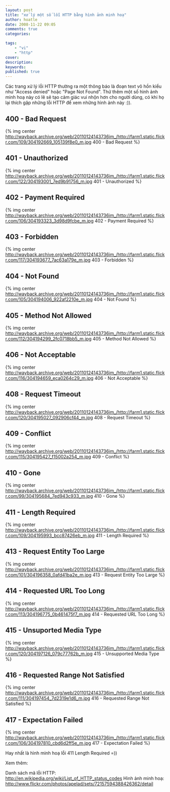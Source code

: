 ```yaml
---
layout: post
title: "xử lý một số lỗi HTTP bằng hình ảnh minh hoạ"
author: hoatle
date: 2008-11-22 09:05
comments: true
categories:

tags:
    - "vi"
    - "http"
cover:
description:
keywords:
published: true
---
```


Các trang xử lý lỗi HTTP thường ra một thông báo là đoạn text vô hồn kiểu như "Access denied" hoặc "Page Not Found". Thử thêm một số hình ảnh minh hoạ này có lẽ sẽ tạo cảm giác vui nhộn hơn cho người dùng, có khi họ lại thích gặp những lỗi HTTP để xem những hình ảnh này :)).

<!-- more -->

400 - Bad Request
-----------------

{% img center http://wayback.archive.org/web/20110124143736im_/http://farm1.static.flickr.com/109/304192669_105139f8e0_m.jpg 400 - Bad Request %}

401 - Unauthorized
------------------

{% img center http://wayback.archive.org/web/20110124143736im_/http://farm1.static.flickr.com/122/304193001_7ed9b91756_m.jpg  401 - Unauthorized %}


402 - Payment Required
----------------------

{% img center http://wayback.archive.org/web/20110124143736im_/http://farm1.static.flickr.com/106/304193323_3d98d9fcbe_m.jpg 402 - Payment Required %}

403 - Forbidden
---------------

{% img center http://wayback.archive.org/web/20110124143736im_/http://farm1.static.flickr.com/117/304193677_7ac63a179e_m.jpg 403 - Forbidden %}


404 - Not Found
---------------

{% img center http://wayback.archive.org/web/20110124143736im_/http://farm1.static.flickr.com/105/304194006_922af2210e_m.jpg 404 - Not Found %}

405 - Method Not Allowed
------------------------

{% img center http://wayback.archive.org/web/20110124143736im_/http://farm1.static.flickr.com/112/304194299_2fc0718bb5_m.jpg 405 - Method Not Allowed %}

406 - Not Acceptable
--------------------

{% img center http://wayback.archive.org/web/20110124143736im_/http://farm1.static.flickr.com/116/304194659_eca0264c29_m.jpg 406 - Not Acceptable %}

408 - Request Timeout
---------------------

{% img center http://wayback.archive.org/web/20110124143736im_/http://farm1.static.flickr.com/120/304195027_092906cf44_m.jpg 408 - Request Timeout %}

409 - Conflict
--------------

{% img center http://wayback.archive.org/web/20110124143736im_/http://farm1.static.flickr.com/115/304195427_f15002a254_m.jpg 409 - Conflict %}

410 - Gone
----------

{% img center http://wayback.archive.org/web/20110124143736im_/http://farm1.static.flickr.com/99/304195684_7ed943c933_m.jpg 410 - Gone %}

411 - Length Required
---------------------

{% img center http://wayback.archive.org/web/20110124143736im_/http://farm1.static.flickr.com/109/304195993_bcc87426eb_m.jpg 411 - Length Required %}


413 - Request Entity Too Large
------------------------------

{% img center http://wayback.archive.org/web/20110124143736im_/http://farm1.static.flickr.com/101/304196358_0afd41ba2e_m.jpg 413 - Request Entity Too Large %}


414 - Requested URL Too Long
----------------------------

{% img center http://wayback.archive.org/web/20110124143736im_/http://farm1.static.flickr.com/113/304196775_0b461475f7_m.jpg 414 - Requested URL Too Long %}


415 - Unsuported Media Type
---------------------------

{% img center http://wayback.archive.org/web/20110124143736im_/http://farm1.static.flickr.com/120/304197126_079c77762b_m.jpg 415 - Unsupported Media Type %}

416 - Requested Range Not Satisfied
-----------------------------------

{% img center http://wayback.archive.org/web/20110124143736im_/http://farm1.static.flickr.com/111/304197454_7d2319e1d6_m.jpg 416 - Requested Range Not Satisfied %}

417 - Expectation Failed
------------------------

{% img center http://wayback.archive.org/web/20110124143736im_/http://farm1.static.flickr.com/106/304197810_cbd6d2ff5e_m.jpg 417 - Expectation Failed %}

Hay nhất là hình minh hoạ lỗi 411 Length Required =))

Xem thêm:

Danh sách mã lỗi HTTP: http://en.wikipedia.org/wiki/List_of_HTTP_status_codes
Hình ảnh minh hoạ: http://www.flickr.com/photos/apelad/sets/72157594388426362/detail
